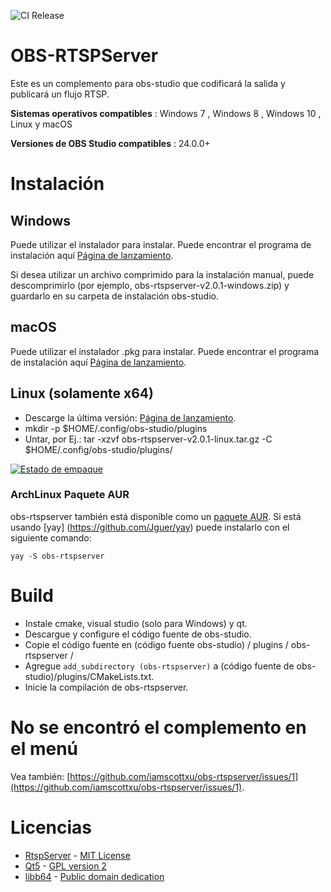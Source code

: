 ![CI Release](https://github.com/iamscottxu/obs-rtspserver/workflows/CI%20Release/badge.svg)

# OBS-RTSPServer

Este es un complemento para obs-studio que codificará la salida y publicará un flujo RTSP.

**Sistemas operativos compatibles** : Windows 7 , Windows 8 , Windows 10 , Linux y macOS

**Versiones de OBS Studio compatibles** : 24.0.0+

# Instalación
## Windows
Puede utilizar el instalador para instalar. Puede encontrar el programa de instalación aquí [Página de lanzamiento](https://github.com/iamscottxu/obs-rtspserver/releases).

Si desea utilizar un archivo comprimido para la instalación manual, puede descomprimirlo (por ejemplo, obs-rtspserver-v2.0.1-windows.zip) y guardarlo en su carpeta de instalación obs-studio.

## macOS
Puede utilizar el instalador .pkg para instalar. Puede encontrar el programa de instalación aquí [Página de lanzamiento](https://github.com/iamscottxu/obs-rtspserver/releases).

## Linux (solamente x64)
* Descarge la última versión: [Página de lanzamiento](https://github.com/iamscottxu/obs-rtspserver/releases).
* mkdir -p $HOME/.config/obs-studio/plugins
* Untar, por Ej.: tar -xzvf obs-rtspserver-v2.0.1-linux.tar.gz -C $HOME/.config/obs-studio/plugins/

[![Estado de empaque](https://repology.org/badge/vertical-allrepos/obs-rtspserver.svg)](https://repology.org/project/obs-rtspserver/versions)

### ArchLinux Paquete AUR
obs-rtspserver también está disponible como un [paquete AUR](https://aur.archlinux.org/packages/?O=0&K=obs-rtspserver).
Si está usando [yay] (https://github.com/Jguer/yay) puede instalarlo con el siguiente comando:

```shell
yay -S obs-rtspserver
```

# Build
* Instale cmake, visual studio (solo para Windows) y qt.
* Descargue y configure el código fuente de obs-studio.
* Copie el código fuente en (código fuente obs-studio) / plugins / obs-rtspserver /
* Agregue `add_subdirectory (obs-rtspserver)` a (código fuente de obs-studio)/plugins/CMakeLists.txt.
* Inicie la compilación de obs-rtspserver.

# No se encontró el complemento en el menú
Vea también: [https://github.com/iamscottxu/obs-rtspserver/issues/1](https://github.com/iamscottxu/obs-rtspserver/issues/1).

# Licencias
* [RtspServer](https://github.com/PHZ76/RtspServer/) - [MIT License](https://github.com/PHZ76/RtspServer/blob/master/LICENSE)
* [Qt5](https://www.qt.io/) - [GPL version 2](https://doc.qt.io/qt-5/licensing.html)
* [libb64](https://sourceforge.net/projects/libb64/) - [Public domain dedication](https://sourceforge.net/p/libb64/git/ci/master/tree/LICENSE)
